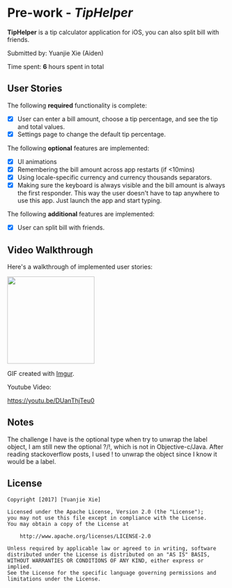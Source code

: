 # Pre-work - *TipHelper*

**TipHelper** is a tip calculator application for iOS, you can also split bill with friends.

Submitted by: Yuanjie Xie (Aiden)

Time spent: **6** hours spent in total

## User Stories

The following **required** functionality is complete:

* [X] User can enter a bill amount, choose a tip percentage, and see the tip and total values.
* [X] Settings page to change the default tip percentage.

The following **optional** features are implemented:
* [X] UI animations
* [X] Remembering the bill amount across app restarts (if <10mins)
* [X] Using locale-specific currency and currency thousands separators.
* [X] Making sure the keyboard is always visible and the bill amount is always the first responder. This way the user doesn't have to tap anywhere to use this app. Just launch the app and start typing.

The following **additional** features are implemented:

* [X] User can split bill with friends.

## Video Walkthrough 

Here's a walkthrough of implemented user stories:

<img src="http://imgur.com/v5jLQlB.gif" width="200">

GIF created with [Imgur](http://imgur.com/).


Youtube Video:

https://youtu.be/DUanThjTeu0

## Notes

The challenge I have is the optional type when try to unwrap the label object, I am still new the optional ?/!, which is not in Objective-c/Java. After reading stackoverflow posts, I used ! to unwrap the object since I know it would be a label.

## License

    Copyright [2017] [Yuanjie Xie]

    Licensed under the Apache License, Version 2.0 (the "License");
    you may not use this file except in compliance with the License.
    You may obtain a copy of the License at

        http://www.apache.org/licenses/LICENSE-2.0

    Unless required by applicable law or agreed to in writing, software
    distributed under the License is distributed on an "AS IS" BASIS,
    WITHOUT WARRANTIES OR CONDITIONS OF ANY KIND, either express or implied.
    See the License for the specific language governing permissions and
    limitations under the License.

